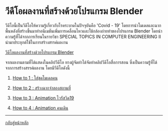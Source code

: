 # วีดีโอผลงานที่สร้างด้วยโปรแกรม Blender
วีดีโอนี้เป็นวีดีโอให้ความรู้เกี่ยวกับโรคระบาดในปัจจุบันคือ 'Covid - 19' โดยการนำโมเดลและฉากพื้นหลังที่สร้างขึ้นมาทำอนิเมชันเพิ่มการเคลื่อนไหวและใช้กล้องถ่ายทำของโปรแกรม Blender โดยนำความรู้ที่ได้จากการเรียนในรายวิชา SPECIAL TOPICS IN COMPUTER ENGINEERING II นำมาประยุกต์ใช้ในการสร้างสรรค์ผลงาน

[วีดีโอผลงานที่สร้างด้วยโปรแกรม Blender ](https://www.youtube.com/watch?v=PNT9KrbnXU0)

จากผลงานตามที่ได้แสดงในคลิปวีดีโอ ทางผู้จัดทำได้จัดทำคลิปวีดีโอสื่อการสอน ซึ่งเป็นความรู้ที่ได้จากการสร้างสรรค์ผลงาน โดยมีวีดีโอดังนี้

1. [How to 1 : ใส่ชุดโมเดลคน](https://www.youtube.com/watch?v=lwgXd2gAtK8)

2. [How to 2 : สร้างฉากจำลองสถานที่](https://www.youtube.com/watch?v=DfmHMf8tAJY)

3. [How to 3 : Animation ไวรัสวิด19](https://www.youtube.com/watch?v=kSE6KzLNCY8)

4. [How to 4 : Animation คนเดิน](https://www.youtube.com/watch?v=hJNukrtWdDA)


----------------------------------
[กลับสู่หน้าหลัก](/README.md)

